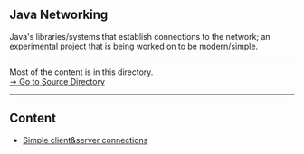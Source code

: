 ## Java Networking
Java's libraries/systems that establish connections to the network; an experimental project that is being worked on to be modern/simple.

<hr>
Most of the content is in this directory. <br>
<a href="https://github.com/p0unter/java_networking/tree/main/src/main/java/net">-> Go to Source Directory</a>
<hr>

## Content

<ul>
  <li>
    <a href="https://github.com/p0unter/java_networking/tree/main/src/main/java/net/sockets/simplefield">Simple client&server connections</a>
  </li>
</ul>
